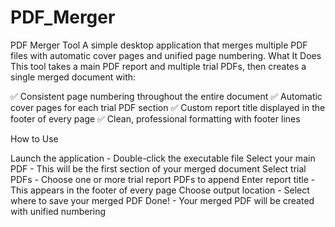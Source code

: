# PDF_Merger
PDF Merger Tool
A simple desktop application that merges multiple PDF files with automatic cover pages and unified page numbering.
What It Does
This tool takes a main PDF report and multiple trial PDFs, then creates a single merged document with:

✅ Consistent page numbering throughout the entire document
✅ Automatic cover pages for each trial PDF section
✅ Custom report title displayed in the footer of every page
✅ Clean, professional formatting with footer lines

How to Use

Launch the application - Double-click the executable file
Select your main PDF - This will be the first section of your merged document
Select trial PDFs - Choose one or more trial report PDFs to append
Enter report title - This appears in the footer of every page
Choose output location - Select where to save your merged PDF
Done! - Your merged PDF will be created with unified numbering
